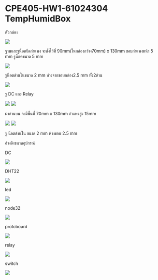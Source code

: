 <h1>CPE405-HW1-61024304 TempHumidBox</h1>
<p>ตัวกล่อง</p>
<img src="photo/p1.PNG">
<p>ฐานและรูน็อตยึดกำแพง จะตั้งไว้ที่ 90mm(ในกล่องกว้าง70mm) x 130mm ขอบกำแพงหน้า 5 mm รูน็อตขนาด 5 mm </p>
<img src="photo/p2.PNG">
<p>รูน็อตด้านในขนาด 2 mm ห่างจากขอบกล่อง2.5 mm ทั้ง2ด้าน</p>
<img src="photo/p3.PNG">
<p>รู DC และ Relay </p>
<img src="photo/p4.PNG">
<img src="photo/p5.PNG">
<p>ฝาด่านบน จะมีพื้นที่ 70mm x 130mm กำแพงสูง 15mm </p>
<img src="photo/p6.PNG">
<img src="photo/p8.PNG">
<p>รู น็อตด้านใน ขนาด 2 mm ห่างขอบ 2.5 mm </p>
<p>อ้างอิงขนาดอุปกรณ์</p>
<p>DC</p>
<img src="datasheet/DC.PNG">
<p>DHT22</p>
<img src="datasheet/DHT22.PNG">
<p>led</p>
<img src="datasheet/led.PNG">
<p>node32</p>
<img src="datasheet/node 32.PNG">
<p>protoboard</p>
<img src="datasheet/protoboard.PNG">
<p>relay</p>
<img src="datasheet/relay.PNG">
<p>switch</p>
<img src="datasheet/switch.PNG">


